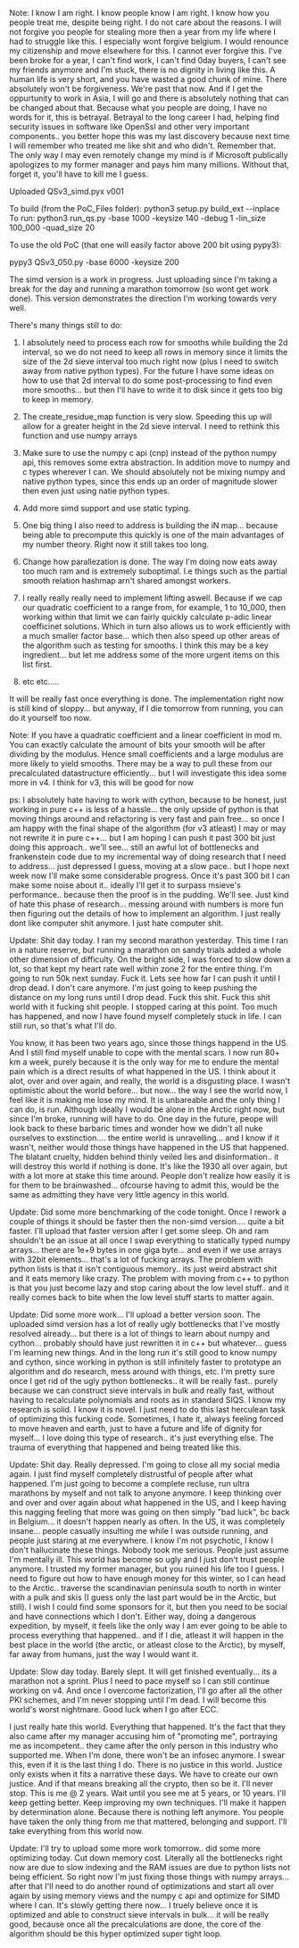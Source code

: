 Note: I know I am right. I know people know I am right. I know how you people treat me, despite being right. I do not care about the reasons. I will not forgive you people for stealing more then a year from my life where I had to struggle like this. I especially wont forgive belgium. I would renounce my citizenship and move elsewhere for this. I cannot ever forgive this. I've been broke for a year, I can't find work, I can't find 0day buyers, I can't see my friends anymore and I'm stuck, there is no dignity in living like this. A human life is very short, and you have wasted a good chunk of mine. There absolutely won't be forgiveness. We're past that now. And if I get the oppurtunity to work in Asia, I will go and there is absolutely nothing that can be changed about that. Because what you people are doing, I have no words for it, this is betrayal. Betrayal to the long career I had, helping find security issues in software like OpenSsl and other very important components.. you better hope this was my last discovery because next time I will remember who treated me like shit and who didn't. Remember that. The only way I may even remotely change my mind is if Microsoft publically apologizes to my former manager and pays him many millions. Without that, forget it, you'll have to kill me I guess.


Uploaded QSv3_simd.pyx v001

To build (from the PoC_Files folder): python3 setup.py build_ext --inplace</br>
To run: python3 run_qs.py -base 1000 -keysize 140 -debug 1 -lin_size 100_000 -quad_size 20

To use the old PoC (that one will easily factor above 200 bit using pypy3):

pypy3 QSv3_050.py -base 6000 -keysize 200

The simd version is a work in progress. Just uploading since I'm taking a break for the day and running a marathon tomorrow (so wont get work done).
This version demonstrates the direction I'm working towards very well.

There's many things still to do:

1. I absolutely need to process each row for smooths while building the 2d interval, so we do not need to keep all rows in memory since it limits the size of the 2d sieve interval too much right now (plus I need to switch away from native python types). For the future I have some ideas on how to use that 2d interval to do some post-processing to find even more smooths... but then I'll have to write it to disk since it gets too big to keep in memory.

2. The create_residue_map function is very slow. Speeding this up will allow for a greater height in the 2d sieve interval. I need to rethink this function and use numpy arrays

3. Make sure to use the numpy c api (cnp) instead of the python numpy api, this removes some extra abstraction. In addition move to numpy and c types wherever I can. We should absolutely not be mixing numpy and native python types, since this ends up an order of magnitude slower then even just using natie python types.

4. Add more simd support and use static typing.

5. One big thing I also need to address is building the iN map... because being able to precompute this quickly is one of the main advantages of my number theory. Right now it still takes too long.

6. Change how parallezation is done. The way I'm doing now eats away too much ram and is extremely suboptimal. I.e things such as the partial smooth relation hashmap arn't shared amongst workers.

7. I really really really need to implement lifting aswell. Because if we cap our quadratic coefficient to a range from, for example, 1 to 10_000, then working within that limit we can fairly quickly calculate p-adic linear coefficinet solutions. Which in turn also allows us to work efficiently with a much smaller factor base... which then also speed up other areas of the algorithm such as testing for smooths. I think this may be a key ingredient... but let me address some of the more urgent items on this list first.

8. etc etc.....

It will be really fast once everything is done. The implementation right now is still kind of sloppy... but anyway, if I die tomorrow from running, you can do it yourself too now.

Note: If you have a quadratic coefficient and a linear coefficient in mod m. You can exactly calculate the amount of bits your smooth will be after dividing by the modulus. Hence small coefficients and a large modulus are more likely to yield smooths.
There may be a way to pull these from our precalculated datastructure efficiently... but I will investigate this idea some more in v4. I think for v3, this will be good for now

ps: I absolutely hate having to work with cython, because to be honest, just working in pure c++ is less of a hassle... the only upside of python is that moving things around and refactoring is very fast and pain free... so once I am happy with the final shape of the algorithm (for v3 atleast) I may or may not rewrite it in pure c++... but I am hoping I can push it past 300 bit just doing this approach.. we'll see... still an awful lot of bottlenecks and frankenstein code due to my incremental way of doing research that I need to address... just depressed I guess, moving at a slow pace.. but I hope next week now I'll make some considerable progress. Once it's past 300 bit I can make some noise about it.. ideally I'll get it to surpass msieve's performance.. because then the proof is in the pudding. We'll see. Just kind of hate this phase of research... messing around with numbers is more fun then figuring out the details of how to implement an algorithm. I just really dont like computer shit anymore. I just hate computer shit.

Update: Shit day today. I ran my second marathon yesterday. This time I ran in a nature reserve, but running a marathon on sandy trials added a whole other dimension of difficulty. On the bright side, I was forced to slow down a lot, so that kept my heart rate well within zone 2 for the entire thing. I'm going to run 50k next sunday. Fuck it. Lets see how far I can push it until I drop dead. I don't care anymore. I'm just going to keep pushing the distance on my long runs until I drop dead. Fuck this shit. Fuck this shit world with it fucking shit people. I stopped caring at this point. Too much has happened, and now I have found myself completely stuck in life. I can still run, so that's what I'll do.

You know, it has been two years ago, since those things happend in the US. And I still find myself unable to cope with the mental scars. I now run 80+ km a week, purely because it is the only way for me to endure the mental pain which is a direct results of what happened in the US. I think about it alot, over and over again, and really, the world is a disgusting place. I wasn't optimistic about the world before... but now... the way I see the world now, I feel like it is making me lose my mind. It is unbareable and the only thing I can do, is run. Although ideally I would be alone in the Arctic right now, but since I'm broke, running will have to do. One day in the future, peope will look back to these barbaric times and wonder how we didn't all nuke ourselves to exstinction.... the entire world is unravelling... and I know if it wasn't, neither would those things have happened in the US that happened. The blatant cruelty, hidden behind thinly veiled lies and disinformation.. it will destroy this world if nothing is done. It's like the 1930 all over again, but with a lot more at stake this time around. People don't realize how easily it is for them to be brainwashed... ofcourse having to admit this, would be the same as admitting they have very little agency in this world. 

Update: Did some more benchmarking of the code tonight. Once I rework a couple of things it should be faster then the non-simd version.... quite a bit faster. I'll upload that faster version after I get some sleep. Oh and ram shouldn't be an issue at all once I swap everything to statically typed numpy arrays... there are 1e+9 bytes in one giga byte... and even if we use arrays with 32bit elements... that's a lot of fucking arrays. The problem with python lists is that it isn't contiguous memory.. its just weird abstract shit and it eats memory like crazy. The problem with moving from c++ to python is that you just become lazy and stop caring about the low level stuff.. and it really comes back to bite when the low level stuff starts to matter again.

Update: Did some more work... I'll upload a better version soon. The uploaded simd version has a lot of really ugly bottlenecks that I've mostly resolved already... but there is a lot of things to learn about numpy and cython... probably should have just rewritten it in c++ but whatever... guess I'm learning new things. And in the long run it's still good to know numpy and cython, since working in python is still infinitely faster to prototype an algorithm and do research, mess around with things, etc. I'm pretty sure once I get rid of the ugly python bottlenecks.. it will be really fast.. purely because we can construct sieve intervals in bulk and really fast, without having to recalculate polynomials and roots as in standard SIQS. I know my research is solid. I know it is novel. I just need to do this last herculean task of optimizing this fucking code. Sometimes, I hate it, always feeling forced to move heaven and earth, just to have a future and life of dignity for myself... I love doing this type of research.. it's just everything else. The trauma of everything that happened and being treated like this. 

Update: Shit day. Really depressed. I'm going to close all my social media again. I just find myself completely distrustful of people after what happened. I'm just going to become a complete recluse, run ultra marathons by myself and not talk to anyone anymore. I keep thinking over and over and over again about what happened in the US, and I keep having this nagging feeling that more was going on then simply "bad luck", bc back in Belgium... it doesn't happen nearly as often. In the US, it was completely insane... people casually insulting me while I was outside running, and people just staring at me everywhere. I know I'm not psychotic, I know I don't hallucinate these things. Nobody took me serious. People just assume I'm mentally ill. This world has become so ugly and I just don't trust people anymore. I trusted my former manager, but you ruined his life too I guess. I need to figure out how to have enough money for this winter, so I can head to the Arctic.. traverse the scandinavian peninsula south to north in winter with a pulk and skis (I guess only the last part would be in the Arctic, but still). I wish I could find some sponsors for it, but then you need to be social and have connections which I don't. Either way, doing a dangerous expedition, by myself, it feels like the only way I am ever going to be able to process everything that happened.. and if I die, atleast it will happen in the best place in the world (the arctic, or atleast close to the Arctic), by myself, far away from humans, just the way I would want it.

Update: Slow day today. Barely slept. It will get finished eventually... its a marathon not a sprint. Plus I need to pace myself so I can still continue working on v4. And once I overcome factorization, I'll go after all the other PKI schemes, and I'm never stopping until I'm dead. I will become this world's worst nightmare. Good luck when I go after ECC. 

I just really hate this world. Everything that happened. It's the fact that they also came after my manager accusing him of "promoting me", portraying me as incompetent.. they came after the only person in this industry who supported me. When I'm done, there won't be an infosec anymore. I swear this, even if it is the last thing I do. There is no justice in this world. Justice only exists when it fits a narrative these days. We have to create our own justice. And if that means breaking all the crypto, then so be it. I'll never stop. This is me @ 2 years. Wait until you see me at 5 years, or 10 years.  I'll keep getting better. Keep improving my own techniques. I'll make it happen by determination alone. Because there is nothing left anymore. You people have taken the only thing from me that mattered, belonging and support. I'll take everything from this world now.

Update: I'll try to upload some more work tomorrow.. did some more optimizing today. Cut down memory cost. Literally all the bottlenecks right now are due to slow indexing and the RAM issues are due to python lists not being efficient. So right now I'm just fixing those things with numpy arrays... after that I'll need to do another round of optimizations and start all over again by using memory views and the numpy c api and optimize for SIMD where I can. It's slowly getting there now... I truely believe once it is optimized and able to construct sieve intervals in bulk... it will be really good, because once all the precalculations are done, the core of the algorithm should be this hyper optimized super tight loop. 
